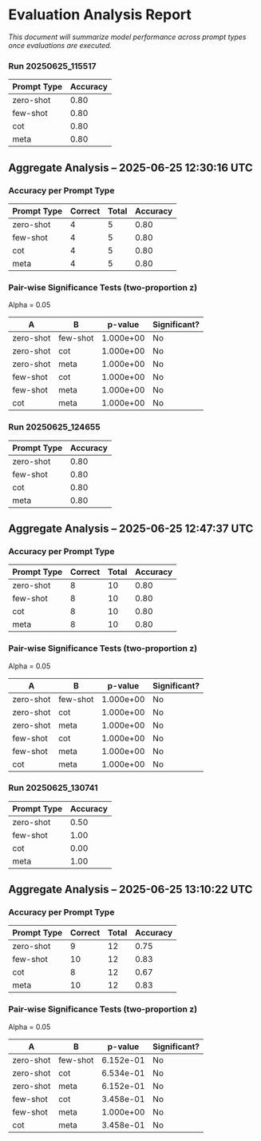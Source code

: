 # Evaluation Analysis Report

_This document will summarize model performance across prompt types once evaluations are executed._ 
### Run 20250625_115517

| Prompt Type | Accuracy |
|-------------|----------|
| zero-shot | 0.80 |
| few-shot | 0.80 |
| cot | 0.80 |
| meta | 0.80 |

## Aggregate Analysis – 2025-06-25 12:30:16 UTC

### Accuracy per Prompt Type

| Prompt Type | Correct | Total | Accuracy |
|-------------|---------|-------|----------|
| zero-shot | 4 | 5 | 0.80 |
| few-shot | 4 | 5 | 0.80 |
| cot | 4 | 5 | 0.80 |
| meta | 4 | 5 | 0.80 |

### Pair-wise Significance Tests (two-proportion z)

Alpha = 0.05

| A | B | p-value | Significant? |
|---|---|---------|--------------|
| zero-shot | few-shot | 1.000e+00 | No |
| zero-shot | cot | 1.000e+00 | No |
| zero-shot | meta | 1.000e+00 | No |
| few-shot | cot | 1.000e+00 | No |
| few-shot | meta | 1.000e+00 | No |
| cot | meta | 1.000e+00 | No |

### Run 20250625_124655

| Prompt Type | Accuracy |
|-------------|----------|
| zero-shot | 0.80 |
| few-shot | 0.80 |
| cot | 0.80 |
| meta | 0.80 |

## Aggregate Analysis – 2025-06-25 12:47:37 UTC

### Accuracy per Prompt Type

| Prompt Type | Correct | Total | Accuracy |
|-------------|---------|-------|----------|
| zero-shot | 8 | 10 | 0.80 |
| few-shot | 8 | 10 | 0.80 |
| cot | 8 | 10 | 0.80 |
| meta | 8 | 10 | 0.80 |

### Pair-wise Significance Tests (two-proportion z)

Alpha = 0.05

| A | B | p-value | Significant? |
|---|---|---------|--------------|
| zero-shot | few-shot | 1.000e+00 | No |
| zero-shot | cot | 1.000e+00 | No |
| zero-shot | meta | 1.000e+00 | No |
| few-shot | cot | 1.000e+00 | No |
| few-shot | meta | 1.000e+00 | No |
| cot | meta | 1.000e+00 | No |

### Run 20250625_130741

| Prompt Type | Accuracy |
|-------------|----------|
| zero-shot | 0.50 |
| few-shot | 1.00 |
| cot | 0.00 |
| meta | 1.00 |

## Aggregate Analysis – 2025-06-25 13:10:22 UTC

### Accuracy per Prompt Type

| Prompt Type | Correct | Total | Accuracy |
|-------------|---------|-------|----------|
| zero-shot | 9 | 12 | 0.75 |
| few-shot | 10 | 12 | 0.83 |
| cot | 8 | 12 | 0.67 |
| meta | 10 | 12 | 0.83 |

### Pair-wise Significance Tests (two-proportion z)

Alpha = 0.05

| A | B | p-value | Significant? |
|---|---|---------|--------------|
| zero-shot | few-shot | 6.152e-01 | No |
| zero-shot | cot | 6.534e-01 | No |
| zero-shot | meta | 6.152e-01 | No |
| few-shot | cot | 3.458e-01 | No |
| few-shot | meta | 1.000e+00 | No |
| cot | meta | 3.458e-01 | No |
